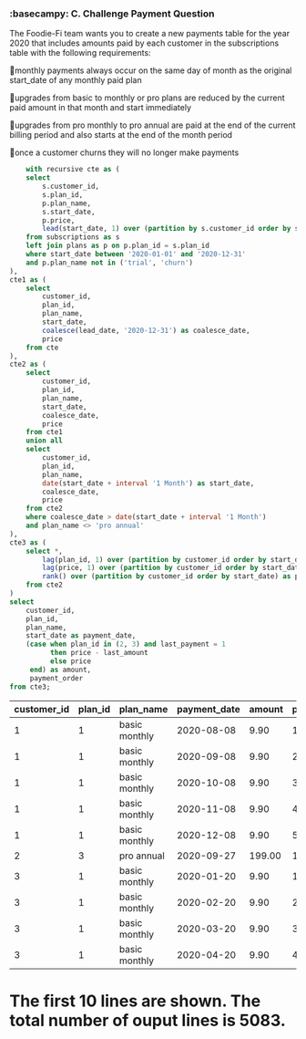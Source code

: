 ### :basecampy: C. Challenge Payment Question

The Foodie-Fi team wants you to create a new payments table for the year 2020 that includes amounts paid by each customer in the subscriptions table with the following requirements:

🔖monthly payments always occur on the same day of month as the original start_date of any monthly paid plan

🔖upgrades from basic to monthly or pro plans are reduced by the current paid amount in that month and start immediately

🔖upgrades from pro monthly to pro annual are paid at the end of the current billing period and also starts at the end of the month period

🔖once a customer churns they will no longer make payments

```sql
	with recursive cte as (
    select 
        s.customer_id,
        s.plan_id,
        p.plan_name,
        s.start_date,
        p.price,
        lead(start_date, 1) over (partition by s.customer_id order by s.start_date, s.plan_id) as lead_date
    from subscriptions as s
    left join plans as p on p.plan_id = s.plan_id
    where start_date between '2020-01-01' and '2020-12-31'
    and p.plan_name not in ('trial', 'churn')
),
cte1 as (
    select 	
        customer_id,
        plan_id,
        plan_name,
        start_date,
        coalesce(lead_date, '2020-12-31') as coalesce_date,
        price 
    from cte
),
cte2 as (
    select 
        customer_id,
        plan_id,
        plan_name,
        start_date,
        coalesce_date,
        price 
    from cte1 
    union all 
    select 
        customer_id,
        plan_id,
        plan_name,
        date(start_date + interval '1 Month') as start_date,
        coalesce_date,
        price 
    from cte2 
    where coalesce_date > date(start_date + interval '1 Month')
    and plan_name <> 'pro annual'
),
cte3 as (
    select *,
        lag(plan_id, 1) over (partition by customer_id order by start_date) as last_payment,
        lag(price, 1) over (partition by customer_id order by start_date) as last_amount,
        rank() over (partition by customer_id order by start_date) as payment_order
    from cte2
)
select 
    customer_id,
    plan_id,
    plan_name,
    start_date as payment_date,
    (case when plan_id in (2, 3) and last_payment = 1 
          then price - last_amount 
          else price 
     end) as amount,
     payment_order 
from cte3;
```
| customer_id | plan_id |   plan_name    | payment_date |  amount  | payment_order |
|-------------|---------|----------------|--------------|----------|---------------|
|      1      |    1    | basic monthly  |  2020-08-08  |   9.90   |       1       |
|      1      |    1    | basic monthly  |  2020-09-08  |   9.90   |       2       |
|      1      |    1    | basic monthly  |  2020-10-08  |   9.90   |       3       |
|      1      |    1    | basic monthly  |  2020-11-08  |   9.90   |       4       |
|      1      |    1    | basic monthly  |  2020-12-08  |   9.90   |       5       |
|      2      |    3    |  pro annual    |  2020-09-27  |  199.00  |       1       |
|      3      |    1    | basic monthly  |  2020-01-20  |   9.90   |       1       |
|      3      |    1    | basic monthly  |  2020-02-20  |   9.90   |       2       |
|      3      |    1    | basic monthly  |  2020-03-20  |   9.90   |       3       |
|      3      |    1    | basic monthly  |  2020-04-20  |   9.90   |       4       |

# The first 10 lines are shown. The total number of ouput lines is 5083.

